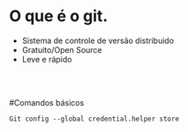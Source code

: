 # O que é o git.
<ul>
  <li>Sistema de controle de versão distribuido</li>
  <li>Gratuito/Open Source</li>
  <li>Leve e rápido</li>
</ul>
</br></br>

#Comandos básicos
```
Git config --global credential.helper store
```